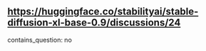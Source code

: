 ## https://huggingface.co/stabilityai/stable-diffusion-xl-base-0.9/discussions/24

contains_question: no